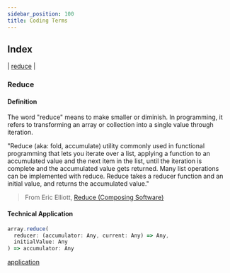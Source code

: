 ```yaml
---
sidebar_position: 100
title: Coding Terms
---
```


## Index

| [reduce](#reduce) |


### Reduce 

#### Definition
The word "reduce" means to make smaller or diminish. In programming, it refers to transforming an array or collection into a single value through iteration.

"Reduce (aka: fold, accumulate) utility commonly used in functional programming that lets you iterate over a list, applying a function to an accumulated value and the next item in the list, until the iteration is complete and the accumulated value gets returned. Many list operations can be implemented with reduce. Reduce takes a reducer function and an initial value, and returns the accumulated value."

> From Eric Elliott, [Reduce (Composing Software)](https://medium.com/javascript-scene/reduce-composing-software-fe22f0c39a1d)

#### Technical Application

```javascript
array.reduce(
  reducer: (accumulator: Any, current: Any) => Any,
  initialValue: Any
) => accumulator: Any
```

[application](./01-Language/Javascript.md#5-use-reduce-for-complex-array-transformations)
